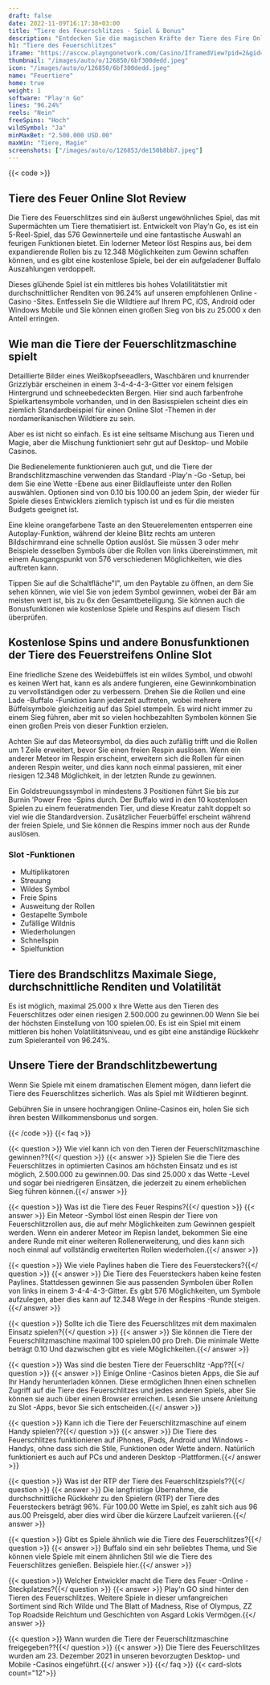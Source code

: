 ```yaml
---
draft: false
date: 2022-11-09T16:17:38+03:00
title: "Tiere des Feuerschlitzes - Spiel & Bonus"
description: "Entdecken Sie die magischen Kräfte der Tiere des Fire Online in unserer vollständigen Bewertung des Gameplays, den Funktionen und wo man ihn mit dem besten Casino -Bonus spielen kann."
h1: "Tiere des Feuerschlitzes"
iframe: "https://asccw.playngonetwork.com/Casino/IframedView?pid=2&gid=beastsoffire&lang=en_US&practice=1&channel=desktop&div=flashobject&width=100%25&height=100%25&user=&password=&ctx=&demo=2&brand=&lobby=&rccurrentsessiontime=0&rcintervaltime=0&rcaccounthistoryurl=&rccontinueurl=&rcexiturl=&rchistoryurlmode=&autoplaylimits=0&autoplayreset=0&callback=flashCallback&rcmga=&resourcelevel=0&hasjackpots=False&country=&pauseplay=&playlimit=&selftest=&sessiontime=&coreweburl=https://asccw.playngonetwork.com/&showpoweredby=True"
thumbnail: "/images/auto/o/126850/6bf300dedd.jpeg"
icon: "/images/auto/o/126850/6bf300dedd.jpeg"
name: "Feuertiere"
home: true
weight: 1
software: "Play'n Go"
lines: "96.24%"
reels: "Nein"
freeSpins: "Hoch"
wildSymbol: "Ja"
minMaxBet: "2.500.000 USD.00"
maxWin: "Tiere, Magie"
screenshots: ["/images/auto/o/126853/de150b8bb7.jpeg"]
---
```


{{< code >}}<h2>Tiere des Feuer Online Slot Review</h2><p>Die Tiere des Feuerschlitzes sind ein äußerst ungewöhnliches Spiel, das mit Supermächten um Tiere thematisiert ist. Entwickelt von Play’n Go, es ist ein 5-Reel-Spiel, das 576 Gewinnerteile und eine fantastische Auswahl an feurigen Funktionen bietet. Ein loderner Meteor löst Respins aus, bei dem expandierende Rollen bis zu 12.348 Möglichkeiten zum Gewinn schaffen können, und es gibt eine kostenlose Spiele, bei der ein aufgeladener Buffalo Auszahlungen verdoppelt.</p><p>Dieses glühende Spiel ist ein mittleres bis hohes Volatilitätstier mit durchschnittlicher Renditen von 96.24% auf unseren empfohlenen Online -Casino -Sites. Entfesseln Sie die Wildtiere auf Ihrem PC, iOS, Android oder Windows Mobile und Sie können einen großen Sieg von bis zu 25.000 x den Anteil erringen.</p><h2>Wie man die Tiere der Feuerschlitzmaschine spielt</h2><p>Detaillierte Bilder eines Weißkopfseeadlers, Waschbären und knurrender Grizzlybär erscheinen in einem 3-4-4-4-3-Gitter vor einem felsigen Hintergrund und schneebedeckten Bergen. Hier sind auch farbenfrohe Spielkartensymbole vorhanden, und in den Basisspielen scheint dies ein ziemlich Standardbeispiel für einen Online Slot -Themen in der nordamerikanischen Wildtiere zu sein.</p><p>Aber es ist nicht so einfach. Es ist eine seltsame Mischung aus Tieren und Magie, aber die Mischung funktioniert sehr gut auf Desktop- und Mobile Casinos.</p><p>Die Bedienelemente funktionieren auch gut, und die Tiere der Brandschlitzmaschine verwenden das Standard -Play'n -Go -Setup, bei dem Sie eine Wette -Ebene aus einer Bildlaufleiste unter den Rollen auswählen. Optionen sind von 0.10 bis 100.00 an jedem Spin, der wieder für Spiele dieses Entwicklers ziemlich typisch ist und es für die meisten Budgets geeignet ist.</p><p>Eine kleine orangefarbene Taste an den Steuerelementen entsperren eine Autoplay-Funktion, während der kleine Blitz rechts am unteren Bildschirmrand eine schnelle Option auslöst. Sie müssen 3 oder mehr Beispiele desselben Symbols über die Rollen von links übereinstimmen, mit einem Ausgangspunkt von 576 verschiedenen Möglichkeiten, wie dies auftreten kann.</p><p>Tippen Sie auf die Schaltfläche"I", um den Paytable zu öffnen, an dem Sie sehen können, wie viel Sie von jedem Symbol gewinnen, wobei der Bär am meisten wert ist, bis zu 6x den Gesamtbeteiligung. Sie können auch die Bonusfunktionen wie kostenlose Spiele und Respins auf diesem Tisch überprüfen.</p><h2>Kostenlose Spins und andere Bonusfunktionen der Tiere des Feuerstreifens Online Slot</h2><p>Eine friedliche Szene des Weidebüffels ist ein wildes Symbol, und obwohl es keinen Wert hat, kann es als andere fungieren, eine Gewinnkombination zu vervollständigen oder zu verbessern. Drehen Sie die Rollen und eine Lade -Buffalo -Funktion kann jederzeit auftreten, wobei mehrere Büffelsymbole gleichzeitig auf das Spiel stempeln. Es wird nicht immer zu einem Sieg führen, aber mit so vielen hochbezahlten Symbolen können Sie einen großen Preis von dieser Funktion erzielen.</p><p>Achten Sie auf das Meteorsymbol, da dies auch zufällig trifft und die Rollen um 1 Zeile erweitert, bevor Sie einen freien Respin auslösen. Wenn ein anderer Meteor im Respin erscheint, erweitern sich die Rollen für einen anderen Respin weiter, und dies kann noch einmal passieren, mit einer riesigen 12.348 Möglichkeit, in der letzten Runde zu gewinnen.</p><p>Ein Goldstreuungssymbol in mindestens 3 Positionen führt Sie bis zur Burnin ’Power Free -Spins durch. Der Buffalo wird in den 10 kostenlosen Spielen zu einem feueratmenden Tier, und diese Kreatur zahlt doppelt so viel wie die Standardversion. Zusätzlicher Feuerbüffel erscheint während der freien Spiele, und Sie können die Respins immer noch aus der Runde auslösen.</p><h3>
Slot -Funktionen</h3><ul>
<li></span>
Multiplikatoren</li>
<li></span>
Streuung</li>
<li></span>
Wildes Symbol</li>
<li></span>
Freie Spins</li>
<li></span>
Ausweitung der Rollen</li>
<li></span>
Gestapelte Symbole</li>
<li></span>
Zufällige Wildnis</li>
<li></span>
Wiederholungen</li>
<li></span>
Schnellspin</li>
<li></span>
Spielfunktion</li></ul><h2>Tiere des Brandschlitzs Maximale Siege, durchschnittliche Renditen und Volatilität</h2><p>Es ist möglich, maximal 25.000 x Ihre Wette aus den Tieren des Feuerschlitzes oder einen riesigen 2.500.000 zu gewinnen.00 Wenn Sie bei der höchsten Einstellung von 100 spielen.00. Es ist ein Spiel mit einem mittleren bis hohen Volatilitätsniveau, und es gibt eine anständige Rückkehr zum Spieleranteil von 96.24%.</p><h2>Unsere Tiere der Brandschlitzbewertung</h2><p>Wenn Sie Spiele mit einem dramatischen Element mögen, dann liefert die Tiere des Feuerschlitzes sicherlich. Was als Spiel mit Wildtieren beginnt.</p><p>Gebühren Sie in unsere hochrangigen Online-Casinos ein, holen Sie sich ihren besten Willkommensbonus und sorgen.</p>
{{< /code >}}
{{< faq >}}

{{< question >}} Wie viel kann ich von den Tieren der Feuerschlitzmaschine gewinnen??{{</ question >}}
{{< answer >}} Spielen Sie die Tiere des Feuerschlitzes in optimierten Casinos am höchsten Einsatz und es ist möglich, 2.500.000 zu gewinnen.00. Das sind 25.000 x das Wette -Level und sogar bei niedrigeren Einsätzen, die jederzeit zu einem erheblichen Sieg führen können.{{</ answer >}}

{{< question >}} Was ist die Tiere des Feuer Respins?{{</ question >}}
{{< answer >}} Ein Meteor -Symbol löst einen Respin der Tiere von Feuerschlitzrollen aus, die auf mehr Möglichkeiten zum Gewinnen gespielt werden. Wenn ein anderer Meteor im Repisn landet, bekommen Sie eine andere Runde mit einer weiteren Rollenerweiterung, und dies kann sich noch einmal auf vollständig erweiterten Rollen wiederholen.{{</ answer >}}

{{< question >}} Wie viele Paylines haben die Tiere des Feuersteckers?{{</ question >}}
{{< answer >}} Die Tiere des Feuersteckers haben keine festen Paylines. Stattdessen gewinnen Sie aus passenden Symbolen über Rollen von links in einem 3-4-4-4-3-Gitter. Es gibt 576 Möglichkeiten, um Symbole aufzulegen, aber dies kann auf 12.348 Wege in der Respins -Runde steigen.{{</ answer >}}

{{< question >}} Sollte ich die Tiere des Feuerschlitzes mit dem maximalen Einsatz spielen?{{</ question >}}
{{< answer >}} Sie können die Tiere der Feuerschlitzmaschine maximal 100 spielen.00 pro Dreh. Die minimale Wette beträgt 0.10 Und dazwischen gibt es viele Möglichkeiten.{{</ answer >}}

{{< question >}} Was sind die besten Tiere der Feuerschlitz -App??{{</ question >}}
{{< answer >}} Einige Online -Casinos bieten Apps, die Sie auf Ihr Handy herunterladen können. Diese ermöglichen Ihnen einen schnellen Zugriff auf die Tiere des Feuerschlitzes und jedes anderen Spiels, aber Sie können sie auch über einen Browser erreichen. Lesen Sie unsere Anleitung zu Slot -Apps, bevor Sie sich entscheiden.{{</ answer >}}

{{< question >}} Kann ich die Tiere der Feuerschlitzmaschine auf einem Handy spielen??{{</ question >}}
{{< answer >}} Die Tiere des Feuerschlitzes funktionieren auf iPhones, iPads, Android und Windows -Handys, ohne dass sich die Stile, Funktionen oder Wette ändern. Natürlich funktioniert es auch auf PCs und anderen Desktop -Plattformen.{{</ answer >}}

{{< question >}} Was ist der RTP der Tiere des Feuerschlitzspiels??{{</ question >}}
{{< answer >}} Die langfristige Übernahme, die durchschnittliche Rückkehr zu den Spielern (RTP) der Tiere des Feuersteckers beträgt 96%. Für 100.00 Wette im Spiel, es zahlt sich aus 96 aus.00 Preisgeld, aber dies wird über die kürzere Laufzeit variieren.{{</ answer >}}

{{< question >}} Gibt es Spiele ähnlich wie die Tiere des Feuerschlitzes?{{</ question >}}
{{< answer >}} Buffalo sind ein sehr beliebtes Thema, und Sie können viele Spiele mit einem ähnlichen Stil wie die Tiere des Feuerschlitzes genießen. Beispiele hier.{{</ answer >}}

{{< question >}} Welcher Entwickler macht die Tiere des Feuer -Online -Steckplatzes?{{</ question >}}
{{< answer >}} Play'n GO sind hinter den Tieren des Feuerschlitzes. Weitere Spiele in dieser umfangreichen Sortiment sind Rich Wilde und The Blatt of Madness, Rise of Olympus, ZZ Top Roadside Reichtum und Geschichten von Asgard Lokis Vermögen.{{</ answer >}}

{{< question >}} Wann wurden die Tiere der Feuerschlitzmaschine freigegeben??{{</ question >}}
{{< answer >}} Die Tiere des Feuerschlitzes wurden am 23. Dezember 2021 in unseren bevorzugten Desktop- und Mobile -Casinos eingeführt.{{</ answer >}}
{{</ faq >}}
{{< card-slots count="12">}}